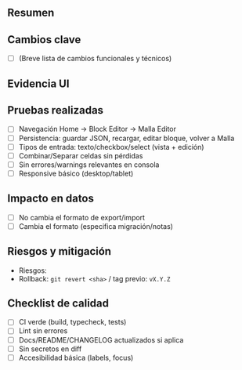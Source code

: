 ## Resumen
<!-- Explica el problema y la solución propuesta, con contexto. -->

## Cambios clave
- [ ] (Breve lista de cambios funcionales y técnicos)

## Evidencia UI
<!-- Adjunta 1-3 capturas o GIFs: antes/después -->

## Pruebas realizadas
- [ ] Navegación Home → Block Editor → Malla Editor
- [ ] Persistencia: guardar JSON, recargar, editar bloque, volver a Malla
- [ ] Tipos de entrada: texto/checkbox/select (vista + edición)
- [ ] Combinar/Separar celdas sin pérdidas
- [ ] Sin errores/warnings relevantes en consola
- [ ] Responsive básico (desktop/tablet)

## Impacto en datos
- [ ] No cambia el formato de export/import
- [ ] Cambia el formato (especifica migración/notas)

## Riesgos y mitigación
- Riesgos:
- Rollback: `git revert <sha>` / tag previo: `vX.Y.Z`

## Checklist de calidad
- [ ] CI verde (build, typecheck, tests)
- [ ] Lint sin errores
- [ ] Docs/README/CHANGELOG actualizados si aplica
- [ ] Sin secretos en diff
- [ ] Accesibilidad básica (labels, focus)

